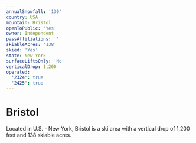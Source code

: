 ```yaml
---
annualSnowfall: '130'
country: USA
mountain: Bristol
openToPublic: 'Yes'
owner: Independent
passAffiliations: ''
skiableAcres: '138'
skied: 'Yes'
state: New York
surfaceLiftsOnly: 'No'
verticalDrop: 1,200
operated:
  '2324': true
  '2425': true
---
```



# Bristol

Located in U.S. - New York, Bristol is a ski area with a vertical drop of 1,200 feet and 138 skiable acres.
